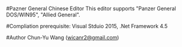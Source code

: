 #Pazner General Chinese Editor
This editor supports "Panzer General DOS/WIN95", "Allied General".

#Compliation
prerequisite: Visual Stduio 2015, .Net Framework 4.5

#Author
Chun-Yu Wang (wicanr2@gmail.com)
